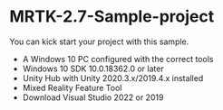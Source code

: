 # MRTK-2.7-Sample-project
You can kick start your project with this sample.

- A Windows 10 PC configured with the correct tools
- Windows 10 SDK 10.0.18362.0 or later
- Unity Hub with Unity 2020.3.x/2019.4.x installed
- Mixed Reality Feature Tool
- Download Visual Studio 2022 or 2019
